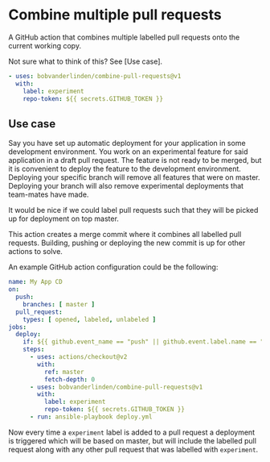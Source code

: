 # Combine multiple pull requests

A GitHub action that combines multiple labelled pull requests onto the current working copy.

Not sure what to think of this? See [Use case].

```yml
- uses: bobvanderlinden/combine-pull-requests@v1
  with:
    label: experiment
    repo-token: ${{ secrets.GITHUB_TOKEN }}
```

## Use case

Say you have set up automatic deployment for your application in some development environment.
You work on an experimental feature for said application in a draft pull request.
The feature is not ready to be merged, but it is convenient to deploy the feature to the development environment.
Deploying your specific branch will remove all features that were on master.
Deploying your branch will also remove experimental deployments that team-mates have made.

It would be nice if we could label pull requests such that they will be picked up for deployment on top master.

This action creates a merge commit where it combines all labelled pull requests.
Building, pushing or deploying the new commit is up for other actions to solve.

An example GitHub action configuration could be the following:

```yml
name: My App CD
on:
  push:
    branches: [ master ]
  pull_request:
    types: [ opened, labeled, unlabeled ]
jobs:
  deploy:
    if: ${{ github.event_name == "push" || github.event.label.name == "experiment" }}
    steps:
      - uses: actions/checkout@v2
        with:
          ref: master
          fetch-depth: 0
      - uses: bobvanderlinden/combine-pull-requests@v1
        with:
          label: experiment
          repo-token: ${{ secrets.GITHUB_TOKEN }}
      - run: ansible-playbook deploy.yml
```

Now every time a `experiment` label is added to a pull request a deployment is
triggered which will be based on master, but will include the labelled pull
request along with any other pull request that was labelled with `experiment`.

